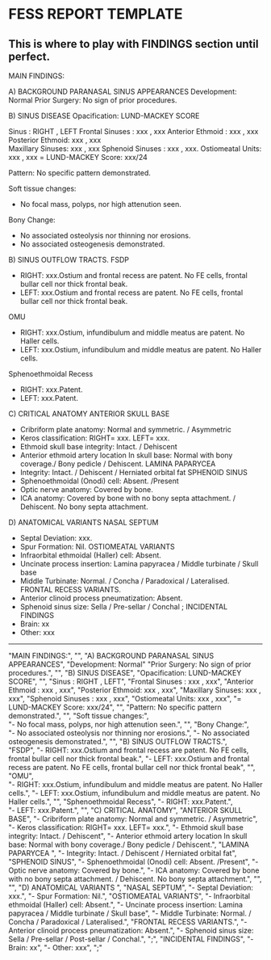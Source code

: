 # FESS REPORT TEMPLATE 

This is where to play with FINDINGS section until perfect. 
--- 

MAIN FINDINGS: 

A) BACKGROUND PARANASAL SINUS APPEARANCES
Development: Normal 
Prior Surgery: No sign of prior procedures.

B) SINUS DISEASE 
Opacification: LUND-MACKEY SCORE

Sinus : RIGHT , LEFT 
Frontal  Sinuses : xxx , xxx 
Anterior Ethmoid : xxx , xxx 
Posterior Ethmoid: xxx , xxx  
Maxillary Sinuses: xxx , xxx 
Sphenoid Sinuses : xxx , xxx.
Ostiomeatal Units: xxx , xxx 
= LUND-MACKEY Score: xxx/24

Pattern: No specific pattern demonstrated. 

Soft tissue changes: 
- No focal mass, polyps, nor high attenution seen.

Bony Change: 
- No associated osteolysis nor thinning nor erosions.
- No associated osteogenesis demonstrated.

B) SINUS OUTFLOW TRACTS. 
FSDP
- RIGHT: xxx.Ostium and frontal recess are patent. No FE cells, frontal bullar cell nor thick frontal beak.    
- LEFT: xxx.Ostium and frontal recess are patent. No FE cells, frontal bullar cell nor thick frontal beak.

OMU  
- RIGHT: xxx.Ostium, infundibulum and middle meatus are patent. No Haller cells.
- LEFT: xxx.Ostium, infundibulum and middle meatus are patent. No Haller cells.
 

Sphenoethmoidal Recess
- RIGHT: xxx.Patent. 
- LEFT: xxx.Patent. 

C) CRITICAL ANATOMY
ANTERIOR SKULL BASE
- Cribriform plate anatomy: Normal and symmetric. / Asymmetric
- Keros classification: RIGHT= xxx. LEFT= xxx. 
- Ethmoid skull base integrity: Intact. / Dehiscent
- Anterior ethmoid artery location In skull base: Normal with bony coverage./ Bony pedicle / Dehiscent.
LAMINA PAPARYCEA 
- Integrity: Intact. / Dehiscent / Herniated orbital fat
SPHENOID SINUS
- Sphenoethmoidal (Onodi) cell: Absent. /Present
- Optic nerve anatomy: Covered by bone. 
- ICA anatomy: Covered by bone with no bony septa attachment. / Dehiscent. No bony septa attachment.
 

D) ANATOMICAL VARIANTS 
NASAL SEPTUM
- Septal Deviation: xxx.
- Spur Formation: Nil.
OSTIOMEATAL VARIANTS 
- Infraorbital ethmoidal (Haller) cell: Absent.
- Uncinate process insertion: Lamina papyracea / Middle turbinate / Skull base
- Middle Turbinate: Normal. / Concha / Paradoxical / Lateralised.
FRONTAL RECESS VARIANTS.
- Anterior clinoid process pneumatization: Absent.
- Sphenoid sinus size: Sella / Pre-sellar / Conchal
;
INCIDENTAL FINDINGS 
- Brain: xx
- Other: xxx

---

"MAIN FINDINGS:", 
"",
"A) BACKGROUND PARANASAL SINUS APPEARANCES",
"Development: Normal" 
"Prior Surgery: No sign of prior procedures.",
"",
"B) SINUS DISEASE",
"Opacification: LUND-MACKEY SCORE", 
"",
"Sinus : RIGHT , LEFT", 
"Frontal  Sinuses : xxx , xxx", 
"Anterior Ethmoid : xxx , xxx",
"Posterior Ethmoid: xxx , xxx",
"Maxillary Sinuses: xxx , xxx",
"Sphenoid Sinuses : xxx , xxx",
"Ostiomeatal Units: xxx , xxx",
"= LUND-MACKEY Score: xxx/24", 
"",
"Pattern: No specific pattern demonstrated.", 
"",
"Soft tissue changes:",  
"- No focal mass, polyps, nor high attenution seen.",
"",
"Bony Change:",  
"- No associated osteolysis nor thinning nor erosions.", 
"- No associated osteogenesis demonstrated.", 
"",
"B) SINUS OUTFLOW TRACTS.",  
"FSDP", 
"- RIGHT: xxx.Ostium and frontal recess are patent. No FE cells, frontal bullar cell nor thick frontal beak.",
"- LEFT: xxx.Ostium and frontal recess are patent. No FE cells, frontal bullar cell nor thick frontal beak",
"",
"OMU",  
"- RIGHT: xxx.Ostium, infundibulum and middle meatus are patent. No Haller cells.",
"- LEFT: xxx.Ostium, infundibulum and middle meatus are patent. No Haller cells.",
"",
"Sphenoethmoidal Recess",
"- RIGHT: xxx.Patent.",  
"- LEFT: xxx.Patent.", 
"",
"C) CRITICAL ANATOMY",
"ANTERIOR SKULL BASE", 
"- Cribriform plate anatomy: Normal and symmetric. / Asymmetric",
"- Keros classification: RIGHT= xxx. LEFT= xxx.", 
"- Ethmoid skull base integrity: Intact. / Dehiscent", 
"- Anterior ethmoid artery location In skull base: Normal with bony coverage./ Bony pedicle / Dehiscent.",
"LAMINA PAPARYCEA ",
"- Integrity: Intact. / Dehiscent / Herniated orbital fat",
"SPHENOID SINUS",
"- Sphenoethmoidal (Onodi) cell: Absent. /Present",
"- Optic nerve anatomy: Covered by bone.", 
"- ICA anatomy: Covered by bone with no bony septa attachment. / Dehiscent. No bony septa attachment.",
"",
"",
"D) ANATOMICAL VARIANTS ",
"NASAL SEPTUM",
"- Septal Deviation: xxx.",
"- Spur Formation: Nil.",
"OSTIOMEATAL VARIANTS", 
"- Infraorbital ethmoidal (Haller) cell: Absent.",
"- Uncinate process insertion: Lamina papyracea / Middle turbinate / Skull base",
"- Middle Turbinate: Normal. / Concha / Paradoxical / Lateralised.",
"FRONTAL RECESS VARIANTS.",
"- Anterior clinoid process pneumatization: Absent.",
"- Sphenoid sinus size: Sella / Pre-sellar / Post-sellar / Conchal.",
";",
"INCIDENTAL FINDINGS", 
"- Brain: xx",
"- Other: xxx",
";"
